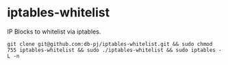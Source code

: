 # iptables-whitelist
IP Blocks to whitelist via iptables.

`git clone git@github.com:db-pj/iptables-whitelist.git && sudo chmod 755 iptables-whitelist && sudo ./iptables-whitelist && sudo iptables -L -n`
